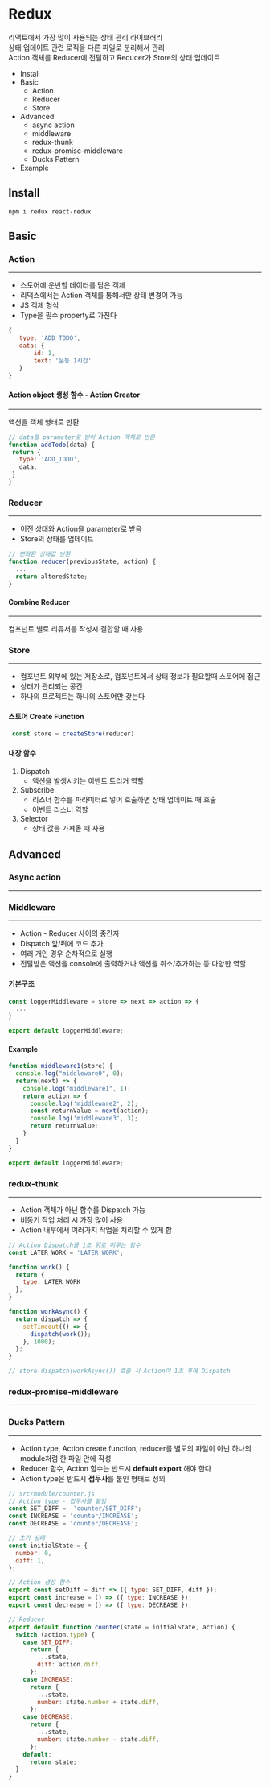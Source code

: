 # Redux
리액트에서 가장 많이 사용되는 상태 관리 라이브러리  
상태 업데이트 관련 로직을 다른 파일로 분리해서 관리  
Action 객체를 Reducer에 전달하고 Reducer가 Store의 상태 업데이트
* Install
* Basic
    * Action
    * Reducer
    * Store
* Advanced
    * async action
    * middleware
    * redux-thunk
    * redux-promise-middleware
    * Ducks Pattern
* Example

## Install
```
npm i redux react-redux
```

## Basic
### Action
---
* 스토어에 운반할 데이터를 담은 객체
* 리덕스에서는 Action 객체를 통해서만 상태 변경이 가능
* JS 객체 형식
* Type을 필수 property로 가진다
```js
{
   type: 'ADD_TODO',
   data: {
       id: 1,
       text: '운동 1시간'
   }
}
```
#### Action object 생성 함수 - Action Creator
---
액션을 객체 형태로 반환
```js
// data를 parameter로 받아 Action 객체로 반환
function addTodo(data) {
 return {
   type: 'ADD_TODO',
   data,
 }
}
```

### Reducer
---
* 이전 상태와 Action을 parameter로 받음
* Store의 상태를 업데이트
```js
// 변화된 상태값 반환
function reducer(previousState, action) {
  ...
  return alteredState;
}
```
#### Combine Reducer
---
컴포넌트 별로 리듀서를 작성시 결합할 때 사용

### Store
---
* 컴포넌트 외부에 있는 저장소로, 컴포넌트에서 상태 정보가 필요할때 스토어에 접근
* 상태가 관리되는 공간
* 하나의 프로젝트는 하나의 스토어만 갖는다
#### 스토어 Create Function
```js
 const store = createStore(reducer)
```
#### 내장 함수
1. Dispatch
    * 액션을 발생시키는 이벤트 트리거 역할
2. Subscribe
    * 리스너 함수를 파라미터로 넣어 호출하면 상태 업데이트 때 호출
    * 이벤트 리스너 역할
3. Selector
    * 상태 값을 가져올 때 사용

## Advanced
### Async action
---

### Middleware
---
* Action - Reducer 사이의 중간자
* Dispatch 앞/뒤에 코드 추가
* 여러 개인 경우 순차적으로 실행
* 전달받은 액션을 console에 출력하거나 액션을 취소/추가하는 등 다양한 역할
#### 기본구조
```js
const loggerMiddleware = store => next => action => {
  ...
}

export default loggerMiddleware;
```
#### Example
```js
function middleware1(store) {
  console.log("middleware0", 0);
  return(next) => {
    console.log("middleware1", 1);
    return action => {
      console.log('middleware2', 2);
      const returnValue = next(action);
      console.log('middleware3', 3);
      return returnValue;
    }
  }
}

export default loggerMiddleware;
```

### redux-thunk
---
* Action 객체가 아닌 함수를 Dispatch 가능
* 비동기 작업 처리 시 가장 많이 사용
* Action 내부에서 여러가지 작업을 처리할 수 있게 함
```js
// Action Dispatch를 1초 뒤로 미루는 함수
const LATER_WORK = 'LATER_WORK';

function work() {
  return {
    type: LATER_WORK
  };
} 

function workAsync() {
  return dispatch => {
    setTimeout(() => {
      dispatch(work());
    }, 1000);
  };
}

// store.dispatch(workAsync()) 호출 시 Action이 1초 후에 Dispatch
```

### redux-promise-middleware
---

### Ducks Pattern
---
* Action type, Action create function, reducer를 별도의 파일이 아닌 하나의 module처럼 한 파일 안에 작성
* Reducer 함수, Action 함수는 반드시 **default export** 해야 한다
* Action type은 반드시 **접두사**를 붙인 형태로 정의
```js
// src/module/counter.js
// Action type - 접두사를 붙임
const SET_DIFF =  'counter/SET_DIFF';
const INCREASE = 'counter/INCREASE';
const DECREASE = 'counter/DECREASE';

// 초기 상태
const initialState = {
  number: 0,
  diff: 1,
};

// Action 생성 함수
export const setDiff = diff => ({ type: SET_DIFF, diff });
export const increase = () => ({ type: INCREASE });
export const decrease = () => ({ type: DECREASE });

// Reducer
export default function counter(state = initialState, action) {
  switch (action.type) {
    case SET_DIFF:
      return {
        ...state,
        diff: action.diff,
      };
    case INCREASE:
      return {
        ...state,
        number: state.number + state.diff,
      };
    case DECREASE:
      return {
        ...state,
        number: state.number - state.diff,
      };
    default:
      return state;
  }
}

```